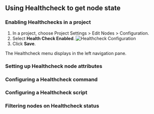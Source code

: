## Using Healthcheck to get node state

### Enabling Healthchecks in a project
1. In a project, choose Project Settings > Edit Nodes > Configuration.
2. Select **Health Check Enabled**.
![Healthcheck Configuration](../figures/enable-healthcheck.png)
3. Click **Save**.

The Healthcheck menu displays in the left navigation pane.

### Setting up Healthcheck node attributes

### Configuring a Healthcheck command

### Configuring a Healthcheck script

### Filtering nodes on Healthcheck status
